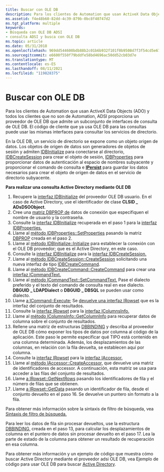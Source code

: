 ```yaml
---
title: Buscar con OLE DB
description: Para los clientes de Automation que usan ActiveX Data Objects (ADO) y todos los clientes que no son de Automation, ADSI proporciona un proveedor de OLE DB que admite un subconjunto de interfaces de consulta de OLE DB.
ms.assetid: f4e48b60-82dd-4c39-879b-0bc8f40747d2
ms.tgt_platform: multiple
keywords:
- Búsqueda con OLE DB ADSI
- consulta ADSI y busca con OLE DB
ms.topic: article
ms.date: 05/31/2018
ms.openlocfilehash: 969dd544600bdb88b2c01b6b932f101f0b9508d7f3f54cd5e6728fd3e4dd5f6b
ms.sourcegitcommit: e6600f550f79bddfe58bd4696ac50dd52cb03d7e
ms.translationtype: MT
ms.contentlocale: es-ES
ms.lasthandoff: 08/11/2021
ms.locfileid: "119828375"
---
```

# <a name="searching-with-ole-db"></a>Buscar con OLE DB

Para los clientes de Automation que usan ActiveX Data Objects (ADO) y todos los clientes que no son de Automation, ADSI proporciona un proveedor de OLE DB que admite un subconjunto de interfaces de consulta de OLE DB. El código de cliente que ya usa OLE DB para las consultas puede usar las mismas interfaces para consultar los servicios de directorio.

En la OLE DB, un servicio de directorio se expone como un objeto origen de datos. Los objetos de origen de datos son generadores de objetos de sesión y admiten [IDBInitialize](/previous-versions/windows/desktop/ms713706(v=vs.85)) para conectarse al directorio, [IDBCreateSession](/previous-versions/windows/desktop/ms724076(v=vs.85)) para crear el objeto de sesión, [IDBProperties](/previous-versions/windows/desktop/ms719607(v=vs.85)) para proporcionar datos de autenticación al espacio de nombres subyacente y proporcionar el comando de consulta e [**IPersist**](/windows/win32/api/objidl/nn-objidl-ipersist) para guardar los datos necesarios para crear el objeto de origen de datos en el servicio de directorio subyacente.

**Para realizar una consulta Active Directory mediante OLE DB**

1.  Recupere la [interfaz IDBInitialize](/previous-versions/windows/desktop/ms713706(v=vs.85)) del proveedor OLE DB usuario. En el caso de Active Directory, use el identificador de clase **CLSID \_ ADsDSOObject**.
2.  Cree una [matriz DBPROP de](/previous-versions/windows/desktop/ms717970(v=vs.85)) datos de conexión que especifiquen el nombre de usuario y la contraseña.
3.  Consulte la [interfaz IDBInitialize](/previous-versions/windows/desktop/ms713706(v=vs.85)) recuperada en el paso 1 para la [interfaz IDBProperties.](/previous-versions/windows/desktop/ms719607(v=vs.85))
4.  Llame al [método IDBProperties::SetProperties](/previous-versions/windows/desktop/ms723049(v=vs.85)) pasando la matriz [DBPROP](/previous-versions/windows/desktop/ms717970(v=vs.85)) creada en el paso 2.
5.  Llame al [método IDBInitialize::Initialize](/previous-versions/windows/desktop/ms718026(v=vs.85)) para establecer la conexión con el OLE DB proveedor; que es el Active Directory, en este caso.
6.  Consulte la [interfaz IDBInitialize](/previous-versions/windows/desktop/ms713706(v=vs.85)) para la [interfaz IDBCreateSession.](/previous-versions/windows/desktop/ms724076(v=vs.85))
7.  Llame al [método IDBCreateSession::CreateSession](/previous-versions/windows/desktop/ms714942(v=vs.85)) solicitando una nueva interfaz de tipo [IDBCreateCommand](/previous-versions/windows/desktop/ms711625(v=vs.85)).
8.  Llame al [método IDBCreateCommand::CreateCommand](/previous-versions/windows/desktop/ms709772(v=vs.85)) para crear una [interfaz ICommandText.](/previous-versions/windows/desktop/ms714914(v=vs.85))
9.  Llame al [método ICommandText::SetCommandText.](/previous-versions/windows/desktop/ms709757(v=vs.85)) Pase el dialecto preferido y el texto del comando de consulta real en ese dialecto. **DBGUID \_ LDAPDialect** o **DBGUID \_ DBSQL** se pueden usar como dialecto.
10. Llame [a ICommand::Execute](/previous-versions/windows/desktop/ms718095(v=vs.85)); Se [devuelve una interfaz IRowset](/previous-versions/windows/desktop/ms720986(v=vs.85)) que es la interfaz del conjunto de resultados.
11. Consulte la [interfaz IRowset](/previous-versions/windows/desktop/ms720986(v=vs.85)) para la [interfaz IColumnsInfo.](/previous-versions/windows/desktop/ms725401(v=vs.85))
12. Llame al [método IColumnsInfo::GetColumnInfo](/previous-versions/windows/desktop/ms722704(v=vs.85)) para recuperar datos de columna sobre el conjunto de resultados.
13. Rellene una matriz de estructuras [DBBINDING](/previous-versions/windows/desktop/ms716845(v=vs.85)) y describa al proveedor de OLE DB cómo exponer los tipos de datos por columna al código de la aplicación. Este paso le permite especificar qué TIPO está contenido en una columna determinada. Además, los desplazamientos de las columnas, en relación con la fila devuelta, se establecen aquí por columna.
14. Consulte la [interfaz IRowset](/previous-versions/windows/desktop/ms720986(v=vs.85)) para la [interfaz IAccessor.](/previous-versions/windows/desktop/ms719672(v=vs.85))
15. Llame al [método IAccessor::CreateAccessor,](/previous-versions/windows/desktop/ms720969(v=vs.85)) que devuelve una matriz de identificadores de accessor. A continuación, esta matriz se usa para acceder a las filas del conjunto de resultados.
16. Llame [a IRowset::GetNextRows](/previous-versions/windows/desktop/ms709827(v=vs.85)) pasando los identificadores de fila y el número de filas que se obtienen.
17. Llame [a IRowset::GetData](/previous-versions/windows/desktop/ms716988(v=vs.85)) pasando un identificador de fila, desde el conjunto devuelto en el paso 16. Se devuelve un puntero sin formato a la fila.

Para obtener más información sobre la sintaxis de filtro de búsqueda, vea [Sintaxis de filtro de búsqueda.](search-filter-syntax.md)

Para leer los datos de fila sin procesar devueltos, use la estructura [DBBINDING,](/previous-versions/windows/desktop/ms716845(v=vs.85)) creada en el paso 13, para calcular los desplazamientos de columna en el puntero de datos sin procesar devuelto en el paso 17. Lea la parte de estado de la columna para obtener un resultado de recuperación en esa columna.

Para obtener más información y un ejemplo de código que muestra cómo buscar Active Directory mediante el proveedor adsi OLE DB, vea Ejemplo de código para usar OLE DB para buscar [Active Directory](example-code-for-using-ole-db-to-search-active-directory.md).

 

 